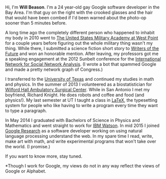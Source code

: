 Hi, I'm **Will Beason**.
I'm a 24 year-old gay Google software developer in the Bay Area.
I'm that guy on the right with the crooked glasses and the hair that would have been combed if I'd been warned about the photo-op sooner than 5 minutes before.

A long time ago the completely different person who happened to inhabit my body in 2010 went to [The United States Military Academy at West Point](http://www.usma.edu/SitePages/Home.aspx) for a couple years before figuring out the whole military thing wasn't my thing.
While there, I submitted a science fiction short story to [Writers of the Future](http://www.writersofthefuture.com/) and won an honorable mention.
After leaving, my professors got me a speaking engagement at the 2012 Sunbelt conference for the [International Network for Social Network Analysis](http://www.insna.org/).
(I wrote a bot that spammed Google and made a pretty network graph of Congress.)

I transferred to the [University of Texas](http://www.utexas.edu/) and continued my studies in math and physics. In the summer of 2013 I volunteered as a biostatistician for [Wilford Hall Ambulatory Surgical Center](http://www.whasc.af.mil/).
While in San Antonio I met my boyfriend, Richard Knight.
He does robots and coffee and food (and physics!).
My last semester at UT I taught a class in [LaTeX](http://www.latex-project.org/), the typesetting system for people who like having to write a program every time they want to type a paragraph.

In May 2014 I graduated with Bachelors of Science in Physics and Mathematics and went straight to work for [IBM Watson](http://www.ibm.com/smarterplanet/us/en/ibmwatson/).
In mid 2015 I joined [Google Research](https://research.google.com/) as a software developer working on using natural language processing understand the web.
In my spare time I read, write, make art with math, and write experimental programs that won't take over the world. (I promise.)

If you want to know more, stay tuned.

*Though I work for Google, my views do not in any way reflect the views of Google or Alphabet.